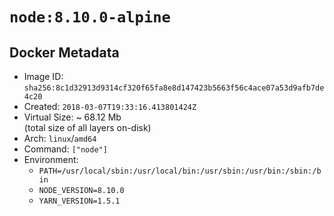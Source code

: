# `node:8.10.0-alpine`

## Docker Metadata

- Image ID: `sha256:8c1d32913d9314cf320f65fa8e8d147423b5663f56c4ace07a53d9afb7de4c20`
- Created: `2018-03-07T19:33:16.413801424Z`
- Virtual Size: ~ 68.12 Mb  
  (total size of all layers on-disk)
- Arch: `linux`/`amd64`
- Command: `["node"]`
- Environment:
  - `PATH=/usr/local/sbin:/usr/local/bin:/usr/sbin:/usr/bin:/sbin:/bin`
  - `NODE_VERSION=8.10.0`
  - `YARN_VERSION=1.5.1`

